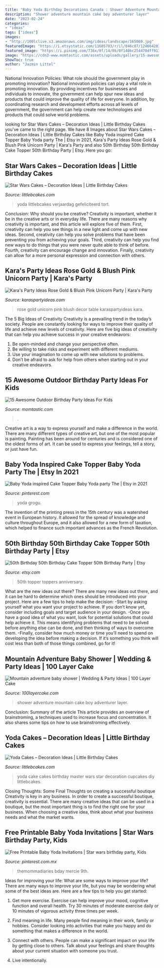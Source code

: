 ```yaml
---
title: "Baby Yoda Birthday Decorations Canada : Shower Adventure Mountain Cake Boy Adventurer Layer"
description: "Shower adventure mountain cake boy adventurer layer"
date: "2023-02-24"
categories:
- "ideas"
tags: ["ideas"]
images:
- "http://100lclive.s3.amazonaws.com/img/ideas/landscape/165069.jpg"
featuredImage: "https://i.etsystatic.com/11605703/r/il/846c07/1246642031/il_794xN.1246642031_kwqj.jpg"
featured_image: "https://i.pinimg.com/736x/0f/14/0b/0f140bc254470dff91388b0fa4f4018e.jpg"
image: "https://cdn3-www.momtastic.com/assets/uploads/gallery/15-awesome-outdoor-party-ideas-for-kids/outdoor-kids-birthday-party-ideas-1-movie.jpg"
ShowToc: true
author: "Jazmin Littel"
---
```



National Innovation Policies: What role should the government play in promoting innovation?
National innovation policies can play a vital role in promoting innovation. By providing incentives for businesses and individuals to innovate, the government can help spur new ideas and products that could improve the quality of life for everyone. In addition, by coordinating research and development efforts across all levels of government, the government can help create new technologies and products that could solve world problems.

	

		
looking for Star Wars Cakes – Decoration Ideas | Little Birthday Cakes you've came to the right page. We have 8 Images about Star Wars Cakes – Decoration Ideas | Little Birthday Cakes like Baby Yoda inspired Cake Topper Baby Yoda party The | Etsy in 2021, Kara&#039;s Party Ideas Rose Gold &amp; Blush Pink Unicorn Party | Kara&#039;s Party and also 50th Birthday 50th Birthday Cake Topper 50th Birthday Party | Etsy. Here you go:
		
    
## Star Wars Cakes – Decoration Ideas | Little Birthday Cakes

<img loading=lazy src="https://www.littlebcakes.com/wp-content/uploads/2013/08/Lego-Star-Wars-Cakes.jpg" onerror="this.onerror=null;this.src='https://tse1.mm.bing.net/th?id=OIP.qhu3nIvSvV0bLZ81YOJ06gHaJ4&amp;pid=15.1';" alt="Star Wars Cakes – Decoration Ideas | Little Birthday Cakes">

_Source: littlebcakes.com_

>yoda littlebcakes verjaardag gefeliciteerd tort. 

	

Conclusion: Why should you be creative?
Creativity is important, whether it be in the creative arts or in everyday life. There are many reasons why creativity is important, and this article will explore five of them. First, creativity can help you see things in a new light and come up with new ideas. Second, creativity can help you solve problems that have been preventing you from achieving your goals. Third, creativity can help you find new ways to do things that you were never quite able to think of before. Fourth, creativity can encourage change and innovation. Finally, creativity can allow for a more personal expression and connection with others.

    
## Kara&#039;s Party Ideas Rose Gold &amp; Blush Pink Unicorn Party | Kara&#039;s Party

<img loading=lazy src="http://karaspartyideas.com/wp-content/uploads/2018/06/Rose-Gold-Blush-Pink-Unicorn-Party-via-Karas-Party-Ideas-KarasPartyIdeas.com23.jpeg" onerror="this.onerror=null;this.src='https://tse2.mm.bing.net/th?id=OIP._Jdmp8DMCEYdraareH966wHaLH&amp;pid=15.1';" alt="Kara&#039;s Party Ideas Rose Gold &amp; Blush Pink Unicorn Party | Kara&#039;s Party">

_Source: karaspartyideas.com_

>rose gold unicorn pink blush decor table karaspartyideas kara. 

	

The 5 Big Ideas of Creativity
Creativity is a prevailing trend in the today’s society. People are constantly looking for ways to improve their quality of life and achieve new levels of creativity. Here are five big ideas of creativity that can help you achieve success in your creative endeavors: 
1. Be open-minded and change your perspective often.
2. Be willing to take risks and experiment with different mediums.
3. Use your imagination to come up with new solutions to problems.
4. Don’t be afraid to ask for help from others when starting out in your creative endeavors.

    
## 15 Awesome Outdoor Birthday Party Ideas For Kids

<img loading=lazy src="https://cdn3-www.momtastic.com/assets/uploads/gallery/15-awesome-outdoor-party-ideas-for-kids/outdoor-kids-birthday-party-ideas-1-movie.jpg" onerror="this.onerror=null;this.src='https://tse3.mm.bing.net/th?id=OIP.tkPTdujs6CpHbXlvUUSY2gHaLH&amp;pid=15.1';" alt="15 Awesome Outdoor Birthday Party Ideas For Kids">

_Source: momtastic.com_

>. 

	

Creative art is a way to express yourself and make a difference in the world. There are many different types of creative art, but one of the most popular is painting. Painting has been around for centuries and is considered one of the oldest forms of art. It can be used to express your feelings, tell a story, or just have fun.

    
## Baby Yoda Inspired Cake Topper Baby Yoda Party The | Etsy In 2021

<img loading=lazy src="https://i.pinimg.com/736x/40/c1/e3/40c1e37855a56ce883105b03ad33e805.jpg" onerror="this.onerror=null;this.src='https://tse2.mm.bing.net/th?id=OIP.gC0eMCfrWWvH4zVWDb-U4wHaHW&amp;pid=15.1';" alt="Baby Yoda inspired Cake Topper Baby Yoda party The | Etsy in 2021">

_Source: pinterest.com_

>yoda grogu. 

	

The invention of the printing press in the 15th century was a watershed event in European history. It allowed for the spread of knowledge and culture throughout Europe, and it also allowed for a new form of taxation, which helped to finance such important advances as the French Revolution.

    
## 50th Birthday 50th Birthday Cake Topper 50th Birthday Party | Etsy

<img loading=lazy src="https://i.etsystatic.com/11605703/r/il/846c07/1246642031/il_794xN.1246642031_kwqj.jpg" onerror="this.onerror=null;this.src='https://tse3.mm.bing.net/th?id=OIP.DOyt_BIA00g7AQAhKBGucQHaLH&amp;pid=15.1';" alt="50th Birthday 50th Birthday Cake Topper 50th Birthday Party | Etsy">

_Source: etsy.com_

>50th topper toppers anniversary. 

	

What are the new ideas out there?
There are many new ideas out there, and it can be hard to determine which ones should be introduced into your project. Here are a few tips to help make the decision: 
-Start by asking yourself what you want your project to achieve. If you don’t know yet, consider including goals and target audience in your design.
-Once you have a good idea of what you want, look for potential solutions that could help achieve it. This means identifying problems that need to be solved before anything else can be done, and then thinking of ways to overcome them.
-Finally, consider how much money or time you’ll need to spend on developing the idea before making a decision. If it’s something you think will cost less than both of those things combined, go for it!

    
## Mountain Adventure Baby Shower | Wedding &amp; Party Ideas | 100 Layer Cake

<img loading=lazy src="http://100lclive.s3.amazonaws.com/img/ideas/landscape/165069.jpg" onerror="this.onerror=null;this.src='https://tse2.mm.bing.net/th?id=OIP.QpmNrQZpuPUcsf1Oc8QN9AHaLH&amp;pid=15.1';" alt="Mountain adventure baby shower | Wedding &amp; Party Ideas | 100 Layer Cake">

_Source: 100layercake.com_

>shower adventure mountain cake boy adventurer layer. 

	

Conclusion: Summary of the article
This article provides an overview of brainstroming, a techniques used to increase focus and concentration. It also shares some tips on how to use brainstroming effectively.

    
## Yoda Cakes – Decoration Ideas | Little Birthday Cakes

<img loading=lazy src="https://www.littlebcakes.com/wp-content/uploads/2014/01/Yoda-Cakes.jpg" onerror="this.onerror=null;this.src='https://tse1.mm.bing.net/th?id=OIP.nhe6tv0GD139yDpoMOae9wHaHv&amp;pid=15.1';" alt="Yoda Cakes – Decoration Ideas | Little Birthday Cakes">

_Source: littlebcakes.com_

>yoda cake cakes birthday master wars star decoration cupcakes diy littlebcakes. 

	

Closing Thoughts: Some Final Thoughts on creating a successful boutique
Creativity is key in any business. In order to create a successful boutique, creativity is essential. There are many creative ideas that can be used in a boutique, but the most important thing is to find the right one for your business. When choosing a creative idea, think about what your business needs and what the market wants.

    
## Free Printable Baby Yoda Invitations | Star Wars Birthday Party, Kids

<img loading=lazy src="https://i.pinimg.com/736x/0f/14/0b/0f140bc254470dff91388b0fa4f4018e.jpg" onerror="this.onerror=null;this.src='https://tse1.mm.bing.net/th?id=OIP.HL3TlQWd45Af9_tSFWWvEgHaO0&amp;pid=15.1';" alt="Free Printable Baby Yoda Invitations | Star wars birthday party, Kids">

_Source: pinterest.com.mx_

>themommadiaries bday mercie 9th. 

	

Ideas for improving your life: What are some ways to improve your life?
There are many ways to improve your life, but you may be wondering what some of the best ideas are. Here are a few tips to help you get started:
1. Get more exercise. Exercise can help improve your mood, cognitive function and overall health. Try 30 minutes of moderate exercise daily or 10 minutes of vigorous activity three times per week.

2. Find meaning in life. Many people find meaning in their work, family or hobbies. Consider looking into activities that make you happy and do something that makes a difference in the world.

3. Connect with others. People can make a significant impact on your life by getting close to others. Talk about your feelings and share thoughts about your current situation with someone you trust.

4. Live intentionally.

